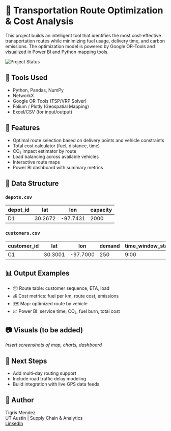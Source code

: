 # 🚚 Transportation Route Optimization & Cost Analysis

This project builds an intelligent tool that identifies the most cost-effective transportation routes while minimizing fuel usage, delivery time, and carbon emissions. The optimization model is powered by Google OR-Tools and visualized in Power BI and Python mapping tools.

![Project Status](https://img.shields.io/badge/status-in_progress-yellow)

## 🔧 Tools Used
- Python, Pandas, NumPy
- NetworkX
- Google OR-Tools (TSP/VRP Solver)
- Folium / Plotly (Geospatial Mapping)
- Excel/CSV (for input/output)

## 🎯 Features
- Optimal route selection based on delivery points and vehicle constraints
- Total cost calculator (fuel, distance, time)
- CO₂ impact estimator by route
- Load balancing across available vehicles
- Interactive route maps
- Power BI dashboard with summary metrics

## 📁 Data Structure

### `depots.csv`
| depot_id | lat      | lon      | capacity |
|----------|----------|----------|----------|
| D1       | 30.2672  | -97.7431 | 2000     |

### `customers.csv`
| customer_id | lat      | lon      | demand | time_window_start | time_window_end |
|-------------|----------|----------|--------|-------------------|-----------------|
| C1          | 30.3001  | -97.7000 | 250    | 9:00              | 12:00           |

## 📊 Output Examples

- 📦 Route table: customer sequence, ETA, load
- 💰 Cost metrics: fuel per km, route cost, emissions
- 🗺️ Map: optimized route by vehicle
- 📈 Power BI: service time, CO₂, fuel burn, total cost

## 📷 Visuals (to be added)
*Insert screenshots of map, charts, dashboard*

## 🔄 Next Steps
- Add multi-day routing support
- Include road traffic delay modeling
- Build integration with live GPS data feeds

## 👤 Author
Tigris Mendez  
UT Austin | Supply Chain & Analytics  
[LinkedIn](https://www.linkedin.com/in/...)

